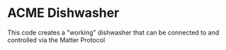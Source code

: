 # ACME Dishwasher

This code creates a "working" dishwasher that can be connected to and controlled via the Matter Protocol
